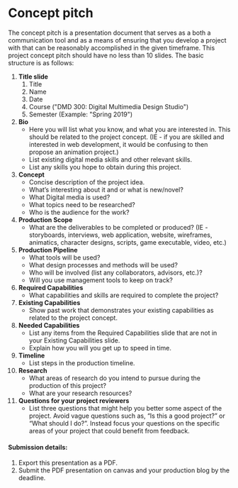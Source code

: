 # Concept pitch

The concept pitch is a presentation document that serves as a both a communication tool and as a means of ensuring that you develop a project with that can be reasonably accomplished in the given timeframe. This project concept pitch should have no less than 10 slides. The basic structure is as follows:

1. **Title slide**
   1. Title
   2. Name
   3. Date
   4. Course \("DMD 300: Digital Multimedia Design Studio"\)
   5. Semester \(Example: "Spring 2019"\)
2. **Bio**
   * Here you will list what you know, and what you are interested in. This should be related to the project concept. \(IE - if you are skilled and interested in web development, it would be confusing to then propose an animation project.\)
   * List existing digital media skills and other relevant skills.
   * List any skills you hope to obtain during this project.
3. **Concept**
   * Concise description of the project idea.
   * What’s interesting about it and or what is new/novel?
   * What Digital media is used?
   * What topics need to be researched?
   * Who is the audience for the work?
4. **Production Scope**
   * What are the deliverables to be completed or produced? \(IE - storyboards, interviews, web application, website, wireframes, animatics, character designs, scripts, game executable, video, etc.\)
5. **Production Pipeline**
   * What tools will be used?
   * What design processes and methods will be used?
   * Who will be involved \(list any collaborators, advisors, etc.\)?
   * Will you use management tools to keep on track?
6. **Required Capabilities**
   * What capabilities and skills are required to complete the project?
7. **Existing Capabilities**
   * Show past work that demonstrates your existing capabilities as related to the project concept.
8. **Needed Capabilities**
   * List any items from the Required Capabilities slide that are not in your Existing Capabilities slide.
   * Explain how you will you get up to speed in time.
9. **Timeline**
   * List steps in the production timeline.
10. **Research**
    * What areas of research do you intend to pursue during the production of this project?
    * What are your research resources?
11. **Questions for your project reviewers**
    * List three questions that might help you better some aspect of the project. Avoid vague questions such as, “Is this a good project?” or “What should I do?”. Instead focus your questions on the specific areas of your project that could benefit from feedback. 

#### Submission details:

1. Export this presentation as a PDF.
2. Submit the PDF presentation on canvas and your production blog by the deadline.



